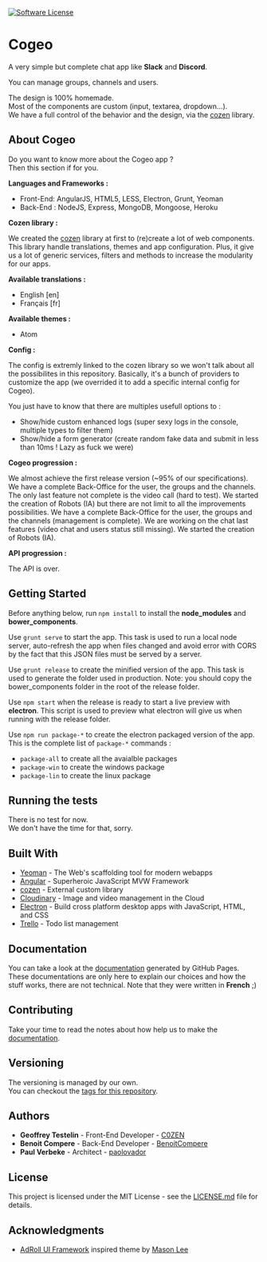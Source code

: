 [![Software License](https://img.shields.io/badge/license-MIT-brightgreen.svg?style=flat)](LICENSE)

# Cogeo

A very simple but complete chat app like **Slack** and **Discord**.

You can manage groups, channels and users.

The design is 100% homemade.  
Most of the components are custom (input, textarea, dropdown...).  
We have a full control of the behavior and the design, via the [cozen](https://bitbucket.org/C0ZEN/cozen) library.

## About Cogeo

Do you want to know more about the Cogeo app ?  
Then this section if for you.

**Languages and Frameworks :**

- Front-End: AngularJS, HTML5, LESS, Electron, Grunt, Yeoman
- Back-End : NodeJS, Express, MongoDB, Mongoose, Heroku

**Cozen library :**

We created the [cozen](https://bitbucket.org/C0ZEN/cozen) library at first to (re)create a lot of web components.  
This library handle translations, themes and app configuration.
Plus, it give us a lot of generic services, filters and methods to increase the modularity for our apps.  

**Available translations :**

- English [en]
- Français [fr]

**Available themes :**

- Atom

**Config :**

The config is extremly linked to the cozen library so we won't talk about all the possibilites in this repository.
Basically, it's a bunch of providers to customize the app (we overrided it to add a specific internal config for Cogeo).

You just have to know that there are multiples usefull options to :

- Show/hide custom enhanced logs (super sexy logs in the console, multiple types to filter them)
- Show/hide a form generator (create random fake data and submit in less than 10ms ! Lazy as fuck we were)

**Cogeo progression :**

We almost achieve the first release version (~95% of our specifications).  
We have a complete Back-Office for the user, the groups and the channels.
The only last feature not complete is the video call (hard to test).
We started the creation of Robots (IA) but there are not limit to all the improvements possibilities.
We have a complete Back-Office for the user, the groups and the channels (management is complete).
We are working on the chat last features (video chat and users status still missing).
We started the creation of Robots (IA).

**API progression :**

The API is over.

## Getting Started

Before anything below, run `npm install` to install the **node_modules** and **bower_components**.

Use `grunt serve` to start the app.
This task is used to run a local node server, auto-refresh the app when files changed and avoid error with CORS by the fact that this JSON files must be served by a server.

Use `grunt release` to create the minified version of the app.
This task is used to generate the folder used in production.
Note: you should copy the bower_components folder in the root of the release folder.

Use `npm start` when the release is ready to start a live preview with **electron**.
This script is used to preview what electron will give us when running with the release folder.

Use `npm run package-*` to create the electron packaged version of the app.
This is the complete list of `package-*` commands :

- `package-all` to create all the avaialble packages
- `package-win` to create the windows package
- `package-lin` to create the linux package

## Running the tests

There is no test for now.  
We don't have the time for that, sorry.

## Built With

* [Yeoman](http://yeoman.io/) - The Web's scaffolding tool for modern webapps
* [Angular](https://angular.io/) - Superheroic JavaScript MVW Framework
* [cozen](https://bitbucket.org/C0ZEN/cozen) - External custom library
* [Cloudinary](http://cloudinary.com/) - Image and video management in the Cloud
* [Electron](https://electron.atom.io/) - Build cross platform desktop apps with JavaScript, HTML, and CSS
* [Trello](https://trello.com/) - Todo list management

## Documentation

You can take a look at the [documentation](https://c0zen.github.io/Cogeo/) generated by GitHub Pages.
These documentations are only here to explain our choices and how the stuff works, there are not technical.
Note that they were written in **French** ;)

## Contributing

Take your time to read the notes about how help us to make the [documentation](CONTRIBUTING.md).

## Versioning

The versioning is managed by our own.  
You can checkout the [tags for this repository](https://github.com/C0ZEN/Cogeo/tags).

## Authors

* **Geoffrey Testelin** - Front-End Developer - [C0ZEN](https://github.com/C0ZEN)
* **Benoit Compere** - Back-End Developer - [BenoitCompere](https://github.com/BenoitCompere)
* **Paul Verbeke** - Architect - [paolovador](https://github.com/paolovador)

## License

This project is licensed under the MIT License - see the [LICENSE.md](LICENSE.md) file for details.

## Acknowledgments

* [AdRoll UI Framework](https://dribbble.com/shots/2833155-AdRoll-UI-Framework) inspired theme by [Mason Lee](https://dribbble.com/masonlee) 
